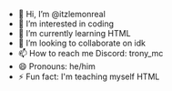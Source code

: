 - 👋 Hi, I’m @itzlemonreal
- 👀 I’m interested in coding
- 🌱 I’m currently learning HTML
- 💞️ I’m looking to collaborate on idk
- 📫 How to reach me Discord: trony_mc
- 😄 Pronouns: he/him
- ⚡ Fun fact: I'm teaching myself HTML


